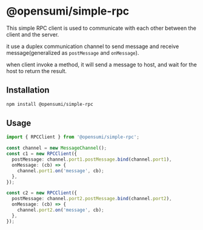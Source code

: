 # @opensumi/simple-rpc

This simple RPC client is used to communicate with each other between the client and the server.

it use a duplex communication channel to send message and receive message(generalized as `postMessage` and `onMessage`).

when client invoke a method, it will send a message to host, and wait for the host to return the result.

## Installation

```bash
npm install @opensumi/simple-rpc
```

## Usage

```typescript
import { RPCClient } from '@opensumi/simple-rpc';

const channel = new MessageChannel();
const c1 = new RPCClient({
  postMessage: channel.port1.postMessage.bind(channel.port1),
  onMessage: (cb) => {
    channel.port1.on('message', cb);
  },
});

const c2 = new RPCClient({
  postMessage: channel.port2.postMessage.bind(channel.port2),
  onMessage: (cb) => {
    channel.port2.on('message', cb);
  },
});
```
